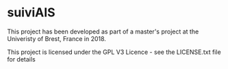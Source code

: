 # suiviAIS

This project has been developed as part of a master's project at the
Univeristy of Brest, France in 2018.

This project is licensed under the GPL V3 Licence - see the LICENSE.txt file for details
